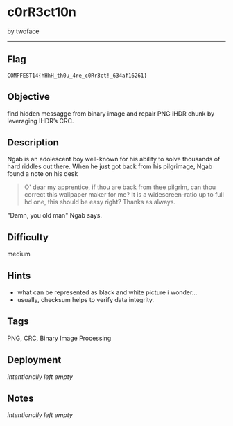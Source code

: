 # c0rR3ct10n

by twoface

---

## Flag

```
COMPFEST14{hHhH_th0u_4re_c0Rr3ct!_634af16261}
```

## Objective
find hidden messagge from binary image and repair PNG iHDR chunk by leveraging IHDR’s CRC. 

## Description
Ngab is an adolescent boy well-known for his ability to solve thousands of hard riddles out there. When he just got back from his pilgrimage, Ngab found a note on his desk

> O' dear my apprentice, if thou are back from thee pilgrim, can thou correct this wallpaper maker for me? It is a widescreen-ratio up to full hd one, this should be easy right?
> Thanks as always. 

"Damn, you old man" Ngab says.

## Difficulty
medium

## Hints
* what can be represented as black and white picture i wonder...
* usually, checksum helps to verify data integrity.

## Tags
PNG, CRC, Binary Image Processing

## Deployment
_intentionally left empty_

## Notes
_intentionally left empty_
